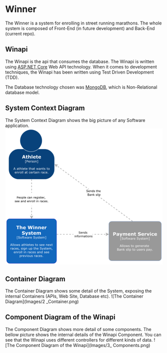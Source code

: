 # Winner

The Winner is a system for enrolling in street running marathons. The whole system is composed of Front-End (in future development) and Back-End (current repo).


## Winapi

The Winapi is the api that consumes the database. The Winapi is written using [ASP.NET Core](https://dotnet.microsoft.com/learn/web/what-is-aspnet-core) Web API technology. When it comes to development techniques, the Winapi has been written using Test Driven Development (TDD).

The Database technology chosen was [MongoDB](https://www.mongodb.com/), which is Non-Relational database model.

## System Context Diagram
The System Context Diagram shows the big picture of any Software application.
![The System Context Diagram](Images/1_SystemContext.png)

## Container Diagram 
The Container Diagram shows some detail of the System, exposing the internal Containers (APIs, Web Site, Database etc).
![The Container Diagram](Images/2 _Container.png)

## Component Diagram of the Winapi
The Component Diagram shows more detail of some components. The bellow picture shows the internal details of the Winapi Component. You can see that the Winapi uses different controllers for different kinds of data.
![The Component Diagram of the Winapi](Images/3_ Components.png)
